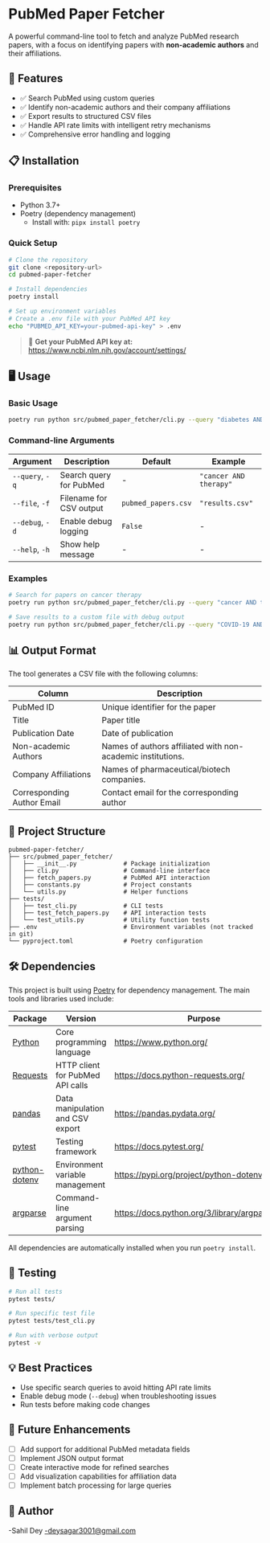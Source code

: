 # PubMed Paper Fetcher

A powerful command-line tool to fetch and analyze PubMed research papers, with a focus on identifying papers with **non-academic authors** and their affiliations.

## 🚀 Features

- ✅ Search PubMed using custom queries
- ✅ Identify non-academic authors and their company affiliations
- ✅ Export results to structured CSV files
- ✅ Handle API rate limits with intelligent retry mechanisms
- ✅ Comprehensive error handling and logging

## 📋 Installation

### Prerequisites

- Python 3.7+
- Poetry (dependency management)
  - Install with: `pipx install poetry`

### Quick Setup

```bash
# Clone the repository
git clone <repository-url>
cd pubmed-paper-fetcher

# Install dependencies
poetry install

# Set up environment variables
# Create a .env file with your PubMed API key
echo "PUBMED_API_KEY=your-pubmed-api-key" > .env
```

> 🔑 **Get your PubMed API key at:** https://www.ncbi.nlm.nih.gov/account/settings/

## 🖥️ Usage

### Basic Usage

```bash
poetry run python src/pubmed_paper_fetcher/cli.py --query "diabetes AND hypertension"
```

### Command-line Arguments

| Argument | Description | Default | Example |
|----------|-------------|---------|---------|
| `--query`, `-q` | Search query for PubMed | - | `"cancer AND therapy"` |
| `--file`, `-f` | Filename for CSV output | `pubmed_papers.csv` | `"results.csv"` |
| `--debug`, `-d` | Enable debug logging | `False` | - |
| `--help`, `-h` | Show help message | - | - |

### Examples

```bash
# Search for papers on cancer therapy
poetry run python src/pubmed_paper_fetcher/cli.py --query "cancer AND therapy"

# Save results to a custom file with debug output
poetry run python src/pubmed_paper_fetcher/cli.py --query "COVID-19 AND treatment" --file covid_papers.csv --debug
```

## 📊 Output Format

The tool generates a CSV file with the following columns:

| Column | Description |
|--------|-------------|
| PubMed ID | Unique identifier for the paper |
| Title | Paper title |
| Publication Date | Date of publication |
| Non-academic Authors | Names of authors affiliated with non-academic institutions. |
| Company Affiliations | Names of pharmaceutical/biotech companies. |
| Corresponding Author Email | Contact email for the corresponding author |

## 📂 Project Structure

```
pubmed-paper-fetcher/
├── src/pubmed_paper_fetcher/
│   ├── __init__.py             # Package initialization
│   ├── cli.py                  # Command-line interface
│   ├── fetch_papers.py         # PubMed API interaction
│   ├── constants.py            # Project constants
│   └── utils.py                # Helper functions
├── tests/
│   ├── test_cli.py             # CLI tests
│   ├── test_fetch_papers.py    # API interaction tests
│   └── test_utils.py           # Utility function tests
├── .env                        # Environment variables (not tracked in git)
└── pyproject.toml              # Poetry configuration
```

## 🛠️ Dependencies

This project is built using [Poetry](https://python-poetry.org/) for dependency management. The main tools and libraries used include:

| Package | Version | Purpose | Link |
|---------|---------|---------|------|
| [Python](https://www.python.org/) | Core programming language | https://www.python.org/ |
| [Requests](https://docs.python-requests.org/) | HTTP client for PubMed API calls | https://docs.python-requests.org/ |
| [pandas](https://pandas.pydata.org/) | Data manipulation and CSV export | https://pandas.pydata.org/ |
| [pytest](https://docs.pytest.org/) | Testing framework | https://docs.pytest.org/ |
| [python-dotenv](https://pypi.org/project/python-dotenv/) | Environment variable management | https://pypi.org/project/python-dotenv/ |
| [argparse](https://docs.python.org/3/library/argparse.html) | Command-line argument parsing | https://docs.python.org/3/library/argparse.html |

All dependencies are automatically installed when you run `poetry install`.

## 🧪 Testing

```bash
# Run all tests
pytest tests/

# Run specific test file
pytest tests/test_cli.py

# Run with verbose output
pytest -v
```

## 💡 Best Practices

- Use specific search queries to avoid hitting API rate limits
- Enable debug mode (`--debug`) when troubleshooting issues
- Run tests before making code changes

## 🔮 Future Enhancements

- [ ] Add support for additional PubMed metadata fields
- [ ] Implement JSON output format
- [ ] Create interactive mode for refined searches
- [ ] Add visualization capabilities for affiliation data
- [ ] Implement batch processing for large queries

## 📄 Author 
-Sahil Dey
-deysagar3001@gmail.com
